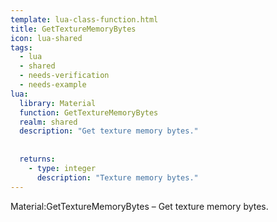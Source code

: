 ```yaml
---
template: lua-class-function.html
title: GetTextureMemoryBytes
icon: lua-shared
tags:
  - lua
  - shared
  - needs-verification
  - needs-example
lua:
  library: Material
  function: GetTextureMemoryBytes
  realm: shared
  description: "Get texture memory bytes."
  
  
  returns:
    - type: integer
      description: "Texture memory bytes."
---
```


<div class="lua__search__keywords">
Material:GetTextureMemoryBytes &#x2013; Get texture memory bytes.
</div>
